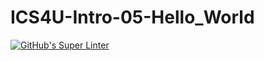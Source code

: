 # ICS4U-Intro-05-Hello_World

[![GitHub's Super Linter](https://github.com/liam-fletcher1/ICS4U-Intro-05-Hello_World/workflows/GitHub's%20Super%20Linter/badge.svg)](https://github.com/liam-fletcher1/ICS4U-Intro-05-Hello_World/actions)        
